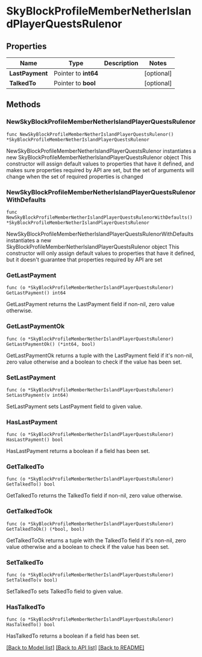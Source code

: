 # SkyBlockProfileMemberNetherIslandPlayerQuestsRulenor

## Properties

Name | Type | Description | Notes
------------ | ------------- | ------------- | -------------
**LastPayment** | Pointer to **int64** |  | [optional] 
**TalkedTo** | Pointer to **bool** |  | [optional] 

## Methods

### NewSkyBlockProfileMemberNetherIslandPlayerQuestsRulenor

`func NewSkyBlockProfileMemberNetherIslandPlayerQuestsRulenor() *SkyBlockProfileMemberNetherIslandPlayerQuestsRulenor`

NewSkyBlockProfileMemberNetherIslandPlayerQuestsRulenor instantiates a new SkyBlockProfileMemberNetherIslandPlayerQuestsRulenor object
This constructor will assign default values to properties that have it defined,
and makes sure properties required by API are set, but the set of arguments
will change when the set of required properties is changed

### NewSkyBlockProfileMemberNetherIslandPlayerQuestsRulenorWithDefaults

`func NewSkyBlockProfileMemberNetherIslandPlayerQuestsRulenorWithDefaults() *SkyBlockProfileMemberNetherIslandPlayerQuestsRulenor`

NewSkyBlockProfileMemberNetherIslandPlayerQuestsRulenorWithDefaults instantiates a new SkyBlockProfileMemberNetherIslandPlayerQuestsRulenor object
This constructor will only assign default values to properties that have it defined,
but it doesn't guarantee that properties required by API are set

### GetLastPayment

`func (o *SkyBlockProfileMemberNetherIslandPlayerQuestsRulenor) GetLastPayment() int64`

GetLastPayment returns the LastPayment field if non-nil, zero value otherwise.

### GetLastPaymentOk

`func (o *SkyBlockProfileMemberNetherIslandPlayerQuestsRulenor) GetLastPaymentOk() (*int64, bool)`

GetLastPaymentOk returns a tuple with the LastPayment field if it's non-nil, zero value otherwise
and a boolean to check if the value has been set.

### SetLastPayment

`func (o *SkyBlockProfileMemberNetherIslandPlayerQuestsRulenor) SetLastPayment(v int64)`

SetLastPayment sets LastPayment field to given value.

### HasLastPayment

`func (o *SkyBlockProfileMemberNetherIslandPlayerQuestsRulenor) HasLastPayment() bool`

HasLastPayment returns a boolean if a field has been set.

### GetTalkedTo

`func (o *SkyBlockProfileMemberNetherIslandPlayerQuestsRulenor) GetTalkedTo() bool`

GetTalkedTo returns the TalkedTo field if non-nil, zero value otherwise.

### GetTalkedToOk

`func (o *SkyBlockProfileMemberNetherIslandPlayerQuestsRulenor) GetTalkedToOk() (*bool, bool)`

GetTalkedToOk returns a tuple with the TalkedTo field if it's non-nil, zero value otherwise
and a boolean to check if the value has been set.

### SetTalkedTo

`func (o *SkyBlockProfileMemberNetherIslandPlayerQuestsRulenor) SetTalkedTo(v bool)`

SetTalkedTo sets TalkedTo field to given value.

### HasTalkedTo

`func (o *SkyBlockProfileMemberNetherIslandPlayerQuestsRulenor) HasTalkedTo() bool`

HasTalkedTo returns a boolean if a field has been set.


[[Back to Model list]](../README.md#documentation-for-models) [[Back to API list]](../README.md#documentation-for-api-endpoints) [[Back to README]](../README.md)


